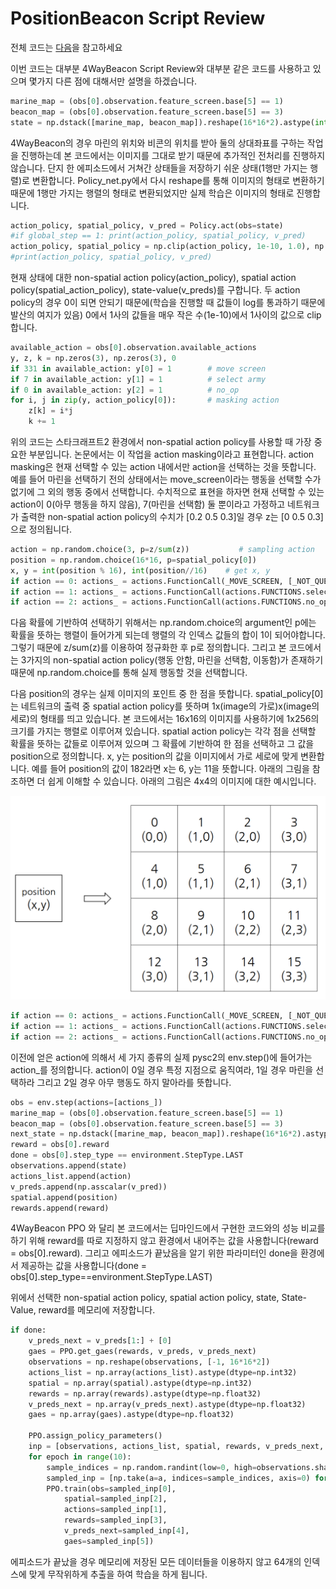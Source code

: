 # PositionBeacon Script Review

전체 코드는 [다음](https://github.com/sc2-korean-level/MoveToBeacon/blob/master/PositionBeacon/ex.py)을 참고하세요

이번 코드는 대부분 4WayBeacon Script Review와 대부분 같은 코드를 사용하고 있으며 몇가지 다른 점에 대해서만 설명을 하겠습니다.

```python
marine_map = (obs[0].observation.feature_screen.base[5] == 1)
beacon_map = (obs[0].observation.feature_screen.base[5] == 3)
state = np.dstack([marine_map, beacon_map]).reshape(16*16*2).astype(int)
```

4WayBeacon의 경우 마린의 위치와 비콘의 위치를 받아 둘의 상대좌표를 구하는 작업을 진행하는데 본 코드에서는 이미지를 그대로 받기 때문에 추가적인 전처리를 진행하지 않습니다. 단지 한 에피소드에서 거쳐간 상태들을 저장하기 쉬운 상태\(1행만 가지는 행렬\)로 변환합니다. Policy\_net.py에서 다시 reshape를 통해 이미지의 형태로 변환하기 때문에 1행만 가지는 행렬의 형태로 변환되었지만 실제 학습은 이미지의 형태로 진행합니다.

```python
action_policy, spatial_policy, v_pred = Policy.act(obs=state)
#if global_step == 1: print(action_policy, spatial_policy, v_pred)
action_policy, spatial_policy = np.clip(action_policy, 1e-10, 1.0), np.clip(spatial_policy, 1e-10, 1.0)
#print(action_policy, spatial_policy, v_pred)
```

현재 상태에 대한 non-spatial action policy\(action\_policy\), spatial action policy\(spatial\_action\_policy\), state-value\(v\_preds\)를 구합니다. 두 action policy의 경우 0이 되면 안되기 때문에\(학습을 진행할 때 값들이 log를 통과하기 때문에 발산의 여지가 있음\) 0에서 1사의 값들을 매우 작은 수\(1e-10\)에서 1사이의 값으로 clip합니다.

```python
available_action = obs[0].observation.available_actions
y, z, k = np.zeros(3), np.zeros(3), 0
if 331 in available_action: y[0] = 1        # move screen
if 7 in available_action: y[1] = 1          # select army
if 0 in available_action: y[2] = 1          # no_op
for i, j in zip(y, action_policy[0]):       # masking action
    z[k] = i*j
    k += 1
```

위의 코드는 스타크래프트2 환경에서 non-spatial action policy를 사용할 때 가장 중요한 부분입니다. 논문에서는 이 작업을 action masking이라고 표현합니다. action masking은 현재 선택할 수 있는 action 내에서만 action을 선택하는 것을 뜻합니다. 예를 들어 마린을 선택하기 전의 상태에서는 move\_screen이라는 행동을 선택할 수가 없기에 그 외의 행동 중에서 선택합니다. 수치적으로 표현을 하자면 현재 선택할 수 있는 action이 0\(아무 행동을 하지 않음\), 7\(마린을 선택함\) 둘 뿐이라고 가정하고 네트워크가 출력한 non-spatial action policy의 수치가 \[0.2 0.5 0.3\]일 경우 z는 \[0 0.5 0.3\]으로 정의됩니다. 

```python
action = np.random.choice(3, p=z/sum(z))           # sampling action
position = np.random.choice(16*16, p=spatial_policy[0])
x, y = int(position % 16), int(position//16)    # get x, y
if action == 0: actions_ = actions.FunctionCall(_MOVE_SCREEN, [_NOT_QUEUED, [x, y]])
if action == 1: actions_ = actions.FunctionCall(actions.FUNCTIONS.select_army.id, [_SELECT_ALL])
if action == 2: actions_ = actions.FunctionCall(actions.FUNCTIONS.no_op.id, [])
```

다음 확률에 기반하여 선택하기 위해서는 np.random.choice의 argument인 p에는 확률을 뜻하는 행렬이 들어가게 되는데 행렬의 각 인덱스 값들의 합이 1이 되어야합니다. 그렇기 때문에 z/sum\(z\)를 이용하여 정규화한 후 p로 정의합니다. 그리고 본 코드에서는 3가지의 non-spatial action policy\(행동 안함, 마린을 선택함, 이동함\)가 존재하기 때문에 np.random.choice를 통해 실제 행동할 것을 선택합니다.

다음 position의 경우는 실제 이미지의 포인트 중 한 점을 뜻합니다. spatial\_policy\[0\]는 네트워크의 출력 중 spatial action policy를 뜻하며 1x\(image의 가로\)x\(image의 세로\)의 형태를 띄고 있습니다. 본 코드에서는 16x16의 이미지를 사용하기에 1x256의 크기를 가지는 행렬로 이루어져 있습니다. spatial action policy는 각각 점을 선택할 확률을 뜻하는 값들로 이루어져 있으며 그 확률에 기반하여 한 점을 선택하고 그 값을 position으로 정의합니다. x, y는 position의 값을 이미지에서 가로 세로에 맞게 변환합니다. 예를 들어 position의 값이 182라면 x는  6, y는 11을 뜻합니다. 아래의 그림을 참조하면 더 쉽게 이해할 수 있습니다. 아래의 그림은 4x4의 이미지에 대한 예시입니다.

![](.gitbook/assets/2018-08-25-2.40.53.png)

```python
if action == 0: actions_ = actions.FunctionCall(_MOVE_SCREEN, [_NOT_QUEUED, [x, y]])
if action == 1: actions_ = actions.FunctionCall(actions.FUNCTIONS.select_army.id, [_SELECT_ALL])
if action == 2: actions_ = actions.FunctionCall(actions.FUNCTIONS.no_op.id, [])
```

이전에 얻은 action에 의해서 세 가지 종류의 실제 pysc2의 env.step\(\)에 들어가는 action\_를 정의합니다. action이 0일 경우 특정 지점으로 움직여라, 1일 경우 마린을 선택하라 그리고 2일 경우 아무 행동도 하지 말아라를 뜻합니다.

```python
obs = env.step(actions=[actions_])
marine_map = (obs[0].observation.feature_screen.base[5] == 1)
beacon_map = (obs[0].observation.feature_screen.base[5] == 3)
next_state = np.dstack([marine_map, beacon_map]).reshape(16*16*2).astype(int)
reward = obs[0].reward
done = obs[0].step_type == environment.StepType.LAST
observations.append(state)
actions_list.append(action)
v_preds.append(np.asscalar(v_pred))
spatial.append(position)
rewards.append(reward)
```

4WayBeacon PPO 와 달리 본 코드에서는 딥마인드에서 구현한 코드와의 성능 비교를 하기 위해 reward를 따로 지정하지 않고 환경에서 내어주는 값을 사용합니다\(reward = obs\[0\].reward\). 그리고 에피소드가 끝났음을 알기 위한 파라미터인 done을 환경에서 제공하는 값을 사용합니다\(done = obs\[0\].step\_type==environment.StepType.LAST\)

위에서 선택한 non-spatial action policy, spatial action policy, state, State-Value, reward를 메모리에 저장합니다.

```python
if done:
    v_preds_next = v_preds[1:] + [0]
    gaes = PPO.get_gaes(rewards, v_preds, v_preds_next)
    observations = np.reshape(observations, [-1, 16*16*2])
    actions_list = np.array(actions_list).astype(dtype=np.int32)
    spatial = np.array(spatial).astype(dtype=np.int32)
    rewards = np.array(rewards).astype(dtype=np.float32)
    v_preds_next = np.array(v_preds_next).astype(dtype=np.float32)
    gaes = np.array(gaes).astype(dtype=np.float32)
                
    PPO.assign_policy_parameters()
    inp = [observations, actions_list, spatial, rewards, v_preds_next, gaes]
    for epoch in range(10):
        sample_indices = np.random.randint(low=0, high=observations.shape[0], size=64)  # indices are in [low, high)
        sampled_inp = [np.take(a=a, indices=sample_indices, axis=0) for a in inp]  # sample training data
        PPO.train(obs=sampled_inp[0],
            spatial=sampled_inp[2],
            actions=sampled_inp[1],
            rewards=sampled_inp[3],
            v_preds_next=sampled_inp[4],
            gaes=sampled_inp[5])
```

에피소드가 끝났을 경우 메모리에 저장된 모든 데이터들을 이용하지 않고 64개의 인덱스에 맞게 무작위하게 추출을 하여 학습을 하게 됩니다.



